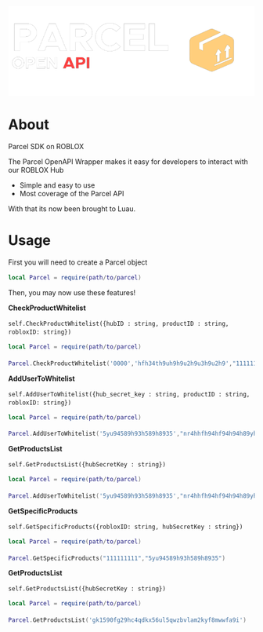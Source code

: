 ![banner](./assets/banner.png)

# About
Parcel SDK on ROBLOX

The Parcel OpenAPI Wrapper makes it easy for developers to interact with our ROBLOX Hub

- Simple and easy to use
- Most coverage of the Parcel API

With that its now been brought to Luau.

# Usage

First you will need to create a Parcel object


```lua
local Parcel = require(path/to/parcel)
```

Then, you may now use these features!

__**CheckProductWhitelist**__

`self.CheckProductWhitelist({hubID : string, productID : string, robloxID: string})`

```lua
local Parcel = require(path/to/parcel)

Parcel.CheckProductWhitelist('0000','hfh34th9uh9h9u2h9u3h9u2h9',"111111111")

```

**AddUserToWhitelist**

`self.AddUserToWhitelist({hub_secret_key : string, productID : string, robloxID: string})`

```lua
local Parcel = require(path/to/parcel)

Parcel.AddUserToWhitelist('5yu94589h93h589h8935',"nr4hhfh94hf94h94h89yh5","1111")
```

**GetProductsList**

`self.GetProductsList({hubSecretKey : string})`

```lua
local Parcel = require(path/to/parcel)

Parcel.AddUserToWhitelist('5yu94589h93h589h8935',"nr4hhfh94hf94h94h89yh5","1111")
```
**GetSpecificProducts**

`self.GetSpecificProducts({robloxID: string, hubSecretKey : string})`

```lua
local Parcel = require(path/to/parcel)

Parcel.GetSpecificProducts("111111111","5yu94589h93h589h8935")
```

**GetProductsList**

`self.GetProductsList({hubSecretKey : string})`

```lua
local Parcel = require(path/to/parcel)

Parcel.GetProductsList('gk1590fg29hc4qdkx56ul5qwzbvlam2kyf8mwwfa9i')
```


